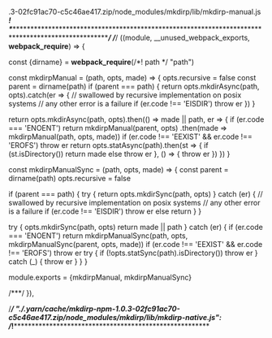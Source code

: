 .3-02fc91ac70-c5c46ae417.zip/node_modules/mkdirp/lib/mkdirp-manual.js ***!
  \*********************************************************************************************************/
/***/ ((module, __unused_webpack_exports, __webpack_require__) => {

const {dirname} = __webpack_require__(/*! path */ "path")

const mkdirpManual = (path, opts, made) => {
  opts.recursive = false
  const parent = dirname(path)
  if (parent === path) {
    return opts.mkdirAsync(path, opts).catch(er => {
      // swallowed by recursive implementation on posix systems
      // any other error is a failure
      if (er.code !== 'EISDIR')
        throw er
    })
  }

  return opts.mkdirAsync(path, opts).then(() => made || path, er => {
    if (er.code === 'ENOENT')
      return mkdirpManual(parent, opts)
        .then(made => mkdirpManual(path, opts, made))
    if (er.code !== 'EEXIST' && er.code !== 'EROFS')
      throw er
    return opts.statAsync(path).then(st => {
      if (st.isDirectory())
        return made
      else
        throw er
    }, () => { throw er })
  })
}

const mkdirpManualSync = (path, opts, made) => {
  const parent = dirname(path)
  opts.recursive = false

  if (parent === path) {
    try {
      return opts.mkdirSync(path, opts)
    } catch (er) {
      // swallowed by recursive implementation on posix systems
      // any other error is a failure
      if (er.code !== 'EISDIR')
        throw er
      else
        return
    }
  }

  try {
    opts.mkdirSync(path, opts)
    return made || path
  } catch (er) {
    if (er.code === 'ENOENT')
      return mkdirpManualSync(path, opts, mkdirpManualSync(parent, opts, made))
    if (er.code !== 'EEXIST' && er.code !== 'EROFS')
      throw er
    try {
      if (!opts.statSync(path).isDirectory())
        throw er
    } catch (_) {
      throw er
    }
  }
}

module.exports = {mkdirpManual, mkdirpManualSync}


/***/ }),

/***/ "./.yarn/cache/mkdirp-npm-1.0.3-02fc91ac70-c5c46ae417.zip/node_modules/mkdirp/lib/mkdirp-native.js":
/*!*********************************************************